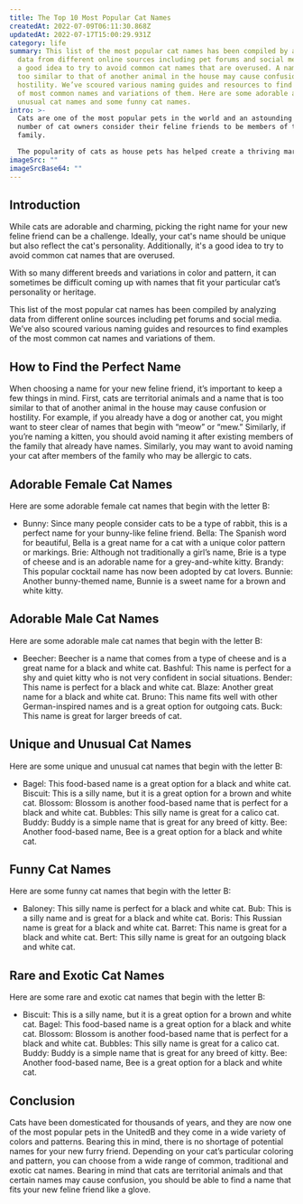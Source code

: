 ```yaml
---
title: The Top 10 Most Popular Cat Names
createdAt: 2022-07-09T06:11:30.868Z
updatedAt: 2022-07-17T15:00:29.931Z
category: life
summary: This list of the most popular cat names has been compiled by analyzing
  data from different online sources including pet forums and social media. It's
  a good idea to try to avoid common cat names that are overused. A name that is
  too similar to that of another animal in the house may cause confusion or
  hostility. We’ve scoured various naming guides and resources to find examples
  of most common names and variations of them. Here are some adorable and
  unusual cat names and some funny cat names.
intro: >-
  Cats are one of the most popular pets in the world and an astounding
  number of cat owners consider their feline friends to be members of the
  family. 

  The popularity of cats as house pets has helped create a thriving market for products and services geared specifically toward them. The internet is packed with websites, blogs, forums and other online resources that cater to cat lovers and cat owners. In addition to information about nutrition, vaccination and general care, these sites are full of useful tips regarding all aspects of owning a cat. One of the most common questions we see is related to naming new kittens. With so many different breeds and variations in color and pattern, it can sometimes be difficult coming up with names that fit your particular cat’s personality or heritage.
imageSrc: ""
imageSrcBase64: ""
---
```


## Introduction

While cats are adorable and charming, picking the right name for your new feline friend can be a challenge. Ideally, your cat's name should be unique but also reflect the cat's personality. Additionally, it's a good idea to try to avoid common cat names that are overused.

With so many different breeds and variations in color and pattern, it can sometimes be difficult coming up with names that fit your particular cat’s personality or heritage.

This list of the most popular cat names has been compiled by analyzing data from different online sources including pet forums and social media. We’ve also scoured various naming guides and resources to find examples of the most common cat names and variations of them.

## How to Find the Perfect Name

When choosing a name for your new feline friend, it’s important to keep a few things in mind. First, cats are territorial animals and a name that is too similar to that of another animal in the house may cause confusion or hostility.
For example, if you already have a dog or another cat, you might want to steer clear of names that begin with “meow” or “mew.” Similarly, if you’re naming a kitten, you should avoid naming it after existing members of the family that already have names.
Similarly, you may want to avoid naming your cat after members of the family who may be allergic to cats.

## Adorable Female Cat Names

Here are some adorable female cat names that begin with the letter B:

- Bunny: Since many people consider cats to be a type of rabbit, this is a perfect name for your bunny-like feline friend.
Bella: The Spanish word for beautiful, Bella is a great name for a cat with a unique color pattern or markings.
Brie: Although not traditionally a girl’s name, Brie is a type of cheese and is an adorable name for a grey-and-white kitty.
Brandy: This popular cocktail name has now been adopted by cat lovers.
Bunnie: Another bunny-themed name, Bunnie is a sweet name for a brown and white kitty.

## Adorable Male Cat Names

Here are some adorable male cat names that begin with the letter B:

- Beecher: Beecher is a name that comes from a type of cheese and is a great name for a black and white cat.
Bashful: This name is perfect for a shy and quiet kitty who is not very confident in social situations.
Bender: This name is perfect for a black and white cat.
Blaze: Another great name for a black and white cat.
Bruno: This name fits well with other German-inspired names and is a great option for outgoing cats.
Buck: This name is great for larger breeds of cat.

## Unique and Unusual Cat Names

Here are some unique and unusual cat names that begin with the letter B:

- Bagel: This food-based name is a great option for a black and white cat.
Biscuit: This is a silly name, but it is a great option for a brown and white cat.
Blossom: Blossom is another food-based name that is perfect for a black and white cat.
Bubbles: This silly name is great for a calico cat.
Buddy: Buddy is a simple name that is great for any breed of kitty.
Bee: Another food-based name, Bee is a great option for a black and white cat.

## Funny Cat Names

Here are some funny cat names that begin with the letter B:

- Baloney: This silly name is perfect for a black and white cat.
Bub: This is a silly name and is great for a black and white cat.
Boris: This Russian name is great for a black and white cat.
Barret: This name is great for a black and white cat.
Bert: This silly name is great for an outgoing black and white cat.

## Rare and Exotic Cat Names

Here are some rare and exotic cat names that begin with the letter B:

- Biscuit: This is a silly name, but it is a great option for a brown and white cat.
Bagel: This food-based name is a great option for a black and white cat.
Blossom: Blossom is another food-based name that is perfect for a black and white cat.
Bubbles: This silly name is great for a calico cat.
Buddy: Buddy is a simple name that is great for any breed of kitty.
Bee: Another food-based name, Bee is a great option for a black and white cat.

## Conclusion

Cats have been domesticated for thousands of years, and they are now one of the most popular pets in the UnitedB and they come in a wide variety of colors and patterns.
Bearing this in mind, there is no shortage of potential names for your new furry friend.
Depending on your cat’s particular coloring and pattern, you can choose from a wide range of common, traditional and exotic cat names.
Bearing in mind that cats are territorial animals and that certain names may cause confusion, you should be able to find a name that fits your new feline friend like a glove.
